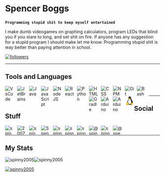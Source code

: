 # Spencer Boggs

**`Programming stupid shit to keep myself entertained`**

I make dumb videogames on graphing calculators, program LEDs that blind you if you stare to long, and set shit on fire. If anyone has any suggestion for a stupid program I should make let me know. Programming stupid shit is way better than paying attention in school.

<p align="left">

 <a href="https://github.com/Spinny2005?tab=followers">
    <img alt="followers" title="Follow me on Github" src="https://custom-icon-badges.demolab.com/github/followers/Spinny2005?color=white&labelColor=000000&style=for-the-badge&logo=person-add&label=github&logoColor=white"/></a>
    
</p>

---

## Tools and Languages
<img align="left" alt="VsCode" width="30px" style="padding-right:9px;" src="https://cdn.jsdelivr.net/gh/devicons/devicon/icons/vscode/vscode-original.svg"/>
<img align="left" alt="JetBrains" width="30px" style="padding-right:9px;" src="https://cdn.jsdelivr.net/gh/devicons/devicon/icons/jetbrains/jetbrains-original.svg"/>
<img align="left" alt="Java" width="30px" style="padding-right:9px;" src="https://cdn.jsdelivr.net/gh/devicons/devicon/icons/java/java-original.svg"/>
<img align="left" alt="JavaScript" width="30px" style="padding-right:9px;" src="https://cdn.jsdelivr.net/gh/devicons/devicon/icons/javascript/javascript-plain.svg"/>
<img align="left" alt="NodeJS" width="30px" style="padding-right:9px;" src="https://cdn.jsdelivr.net/gh/devicons/devicon/icons/nodejs/nodejs-original.svg"/>
<img align="left" alt="React" width="30px" style="padding-right:9px;" src="https://cdn.jsdelivr.net/gh/devicons/devicon/icons/react/react-original.svg"/>
<img align="left" alt="Python" width="30px" style="padding-right:9px;" src="https://cdn.jsdelivr.net/gh/devicons/devicon/icons/python/python-plain.svg"/>
<img align="left" alt="HTML" width="30px" style="padding-right:9px;" src="https://cdn.jsdelivr.net/gh/devicons/devicon/icons/html5/html5-original.svg"/>
<img align="left" alt="CSS" width="30px" style="padding-right:9px;" src="https://cdn.jsdelivr.net/gh/devicons/devicon/icons/css3/css3-original.svg"/>
<img align="left" alt="NPM" width="30px" style="padding-right:9px;" src="https://cdn.jsdelivr.net/gh/devicons/devicon/icons/npm/npm-original-wordmark.svg"/> 
<img align="left" alt="Git" width="30px" style="padding-right:9px;" src="https://cdn.jsdelivr.net/gh/devicons/devicon/icons/git/git-original.svg"/>
<img align="left" alt="Bash" width="30px" style="padding-right:9px;" src="https://cdn.jsdelivr.net/gh/devicons/devicon/icons/bash/bash-original.svg"/>
<img align="left" alt="Gradle" width="30px" style="padding-right:9px;" src="https://cdn.jsdelivr.net/gh/devicons/devicon/icons/gradle/gradle-plain.svg"/>
<img align="left" alt="Arduino" width="30px" style="padding-right:9px;" src="https://cdn.jsdelivr.net/gh/devicons/devicon/icons/arduino/arduino-original.svg"/>
<img align="left" alt="Arduino" width="30px" style="padding-right:9px;" src="https://cdn.jsdelivr.net/gh/devicons/devicon/icons/raspberrypi/raspberrypi-original.svg" />
<img align="left" alt="Arduino" width="30px" src="https://raw.githubusercontent.com/devicons/devicon/master/icons/linux/linux-original.svg"/> </a>

<br />

---

## Social Stuff
<p>
<a href="https://twitter.com/spin_boggs" target="blank"><img align="left" style="padding-right:9px;" src="https://raw.githubusercontent.com/rahuldkjain/github-profile-readme-generator/master/src/images/icons/Social/twitter.svg" alt="spin_boggs" height="30" width="30" /></a>
<a href="https://stackoverflow.com/users/20074074" target="blank"><img align="left" style="padding-right:9px;" src="https://raw.githubusercontent.com/rahuldkjain/github-profile-readme-generator/master/src/images/icons/Social/stack-overflow.svg" alt="20074074" height="30" width="30" /></a>
<a href="https://instagram.com/spin_boggs" target="blank"><img align="left" style="padding-right:9px;" src="https://raw.githubusercontent.com/rahuldkjain/github-profile-readme-generator/master/src/images/icons/Social/instagram.svg" alt="spin_boggs" height="30" width="30" /></a>
<a href="https://www.linkedin.com/in/spencer-boggs-02243025a/" target ="blank"><img align="left" style="padding-right:9px;" src="https://raw.githubusercontent.com/rahuldkjain/github-profile-readme-generator/master/src/images/icons/Social/linked-in-alt.svg" alt="Spencer Boggs" height="30" width="30" /></a>
<a href="https://codesandbox.com/spinny2005" target="blank"><img align="left" style="padding-right:9px;" src="https://raw.githubusercontent.com/rahuldkjain/github-profile-readme-generator/master/src/images/icons/Social/codesandbox.svg" alt="spinny2005" height="30" width="30" /></a>
<a href="https://dev.to/spinny2005" target="blank"><img align="left" style="padding-right:9px;" src="https://raw.githubusercontent.com/rahuldkjain/github-profile-readme-generator/master/src/images/icons/Social/devto.svg" alt="spinny2005" height="30" width="30" /></a>
<a href="https://codepen.io/spinny2005" target="blank"><img align="left" style="padding-right:9px;" src="https://raw.githubusercontent.com/rahuldkjain/github-profile-readme-generator/master/src/images/icons/Social/codepen.svg" alt="spinny2005" height="30" width="30" /></a>
<a href="https://hashnode.com/@spinny2005" target="blank"><img align="left" style="padding-right:9px;" src="https://raw.githubusercontent.com/rahuldkjain/github-profile-readme-generator/master/src/images/icons/Social/hashnode.svg" alt="@spinny2005" height="30" width="30" /></a>
<a href="https://www.leetcode.com/spinny2005" target="blank"><img align="left" style="padding-right:9px;" src="https://raw.githubusercontent.com/rahuldkjain/github-profile-readme-generator/master/src/images/icons/Social/leet-code.svg" alt="spinny2005" height="30" width="30" /></a>
<a href="https://www.hackerearth.com/@spencer_boggs" target="blank"><img align="left" src="https://raw.githubusercontent.com/rahuldkjain/github-profile-readme-generator/master/src/images/icons/Social/hackerearth.svg" alt="@spencer_boggs" height="30" width="30" /></a>
 
</p>

<br />

---

## My Stats
<p>&nbsp;<img align="left" alt="spinny2005" src="https://github-readme-stats.vercel.app/api?username=spinny2005&show_icons=true&layout=compact&theme=dark&hide_border=true&bg_color=22272E00" />
<img align="left" alt="spinny2005" src="https://github-readme-stats.vercel.app/api/top-langs/?username=spinny2005&layout=compact&langs_count=10&theme=dark&hide_border=true&bg_color=22272E00" />
</p>
<p align="left"> <a href="https://github.com/ryo-ma/github-profile-trophy"><img src="https://github-profile-trophy.vercel.app/?username=spinny2005" alt="spinny2005" /></a> </p>
<br />
